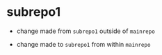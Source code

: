 # subrepo1

* change made from `subrepo1` outside of `mainrepo`

* change made to `subrepo1` from within `mainrepo`
